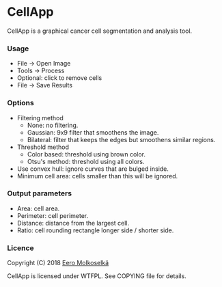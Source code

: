 # CellApp
CellApp is a graphical cancer cell segmentation and analysis tool.

### Usage
- File -> Open Image
- Tools -> Process
- Optional: click to remove cells
- File -> Save Results

### Options
 * Filtering method
   * None: no filtering.
   * Gaussian: 9x9 filter that smoothens the image.
   * Bilateral: filter that keeps the edges but smoothens similar regions.
 * Threshold method
   * Color based: threshold using brown color.
   * Otsu's method: threshold using all colors.
 * Use convex hull: ignore curves that are bulged inside.
 * Minimum cell area: cells smaller than this will be ignored.

### Output parameters
 * Area: cell area.
 * Perimeter: cell perimeter.
 * Distance: distance from the largest cell.
 * Ratio: cell rounding rectangle longer side / shorter side.

### Licence
Copyright (C) 2018 [Eero Molkoselkä](mailto:eero.molkoselka@gmail.com)

CellApp is licensed under WTFPL. See COPYING file for details.
